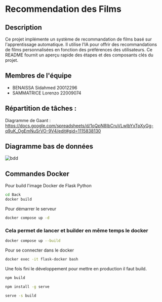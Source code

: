 # Recommendation des Films

## Description

Ce projet implémente un système de recommandation de films basé sur l'apprentissage automatique. Il utilise l'IA pour offrir des recommandations de films personnalisées en fonction des préférences des utilisateurs. Ce README fournit un aperçu rapide des étapes et des composants clés du projet.

## Membres de l'équipe 

- BENAISSA Sidahmed 20012296
- SAMMATRICE Lorenzo 22009074

## Répartition de tâches :

Diagramme de Gaant : https://docs.google.com/spreadsheets/d/1oQpN8IbCruVLwIbYxTpXyGg-q9uK_OgEmNuSrVO-9V4/edit#gid=1115838130


## Diagramme bas de données
![bdd](https://github.com/Sidahmed-ben/recommendation-des-films/assets/90385023/045ff928-d5a3-47d1-a1dd-acd200c3e7be)


## Commandes Docker

Pour build l'image Docker de Flask Python

```bash
cd Back
docker build
```

Pour démarrer le serveur

```bash
docker compose up -d
```

### Cela permet de lancer et builder en même temps le docker
```bash
docker compose up --build
```

Pour se connecter dans le docker

```bash
docker exec -it flask-docker bash
```

Une fois fini le développement pour mettre en production il faut build.
```bash
npm build
```

```bash
npm install -g serve
```
```bash
serve -s build
```

